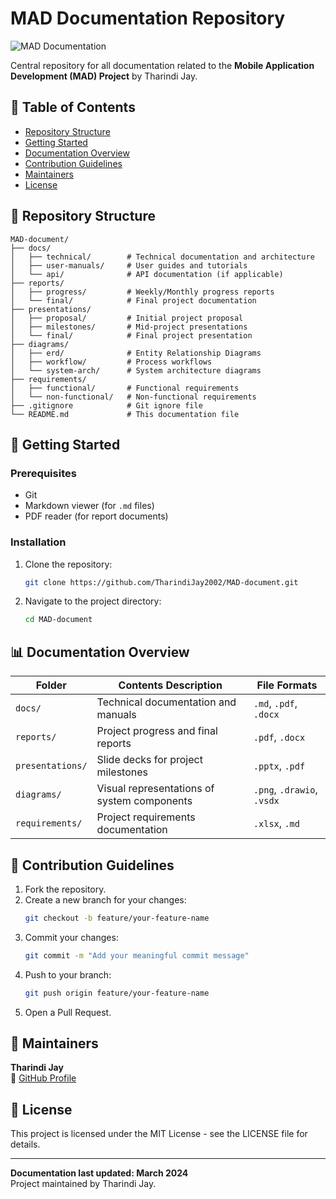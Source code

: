 # MAD Documentation Repository

![MAD Documentation](https://via.placeholder.com/1200x400/2D3748/FFFFFF?text=MAD+Project+Documentation)

Central repository for all documentation related to the **Mobile Application Development (MAD) Project** by Tharindi Jay.

## 📑 Table of Contents
- [Repository Structure](#-repository-structure)
- [Getting Started](#-getting-started)
- [Documentation Overview](#-documentation-overview)
- [Contribution Guidelines](#-contribution-guidelines)
- [Maintainers](#-maintainers)
- [License](#-license)

## 📂 Repository Structure
```
MAD-document/
├── docs/
│   ├── technical/        # Technical documentation and architecture
│   ├── user-manuals/     # User guides and tutorials
│   └── api/              # API documentation (if applicable)
├── reports/
│   ├── progress/         # Weekly/Monthly progress reports
│   └── final/            # Final project documentation
├── presentations/
│   ├── proposal/         # Initial project proposal
│   ├── milestones/       # Mid-project presentations
│   └── final/            # Final project presentation
├── diagrams/
│   ├── erd/              # Entity Relationship Diagrams
│   ├── workflow/         # Process workflows
│   └── system-arch/      # System architecture diagrams
├── requirements/
│   ├── functional/       # Functional requirements
│   └── non-functional/   # Non-functional requirements
├── .gitignore            # Git ignore file
└── README.md             # This documentation file
```

## 🚀 Getting Started

### Prerequisites
- Git
- Markdown viewer (for `.md` files)
- PDF reader (for report documents)

### Installation
1. Clone the repository:
   ```bash
   git clone https://github.com/TharindiJay2002/MAD-document.git
   ```
2. Navigate to the project directory:
   ```bash
   cd MAD-document
   ```

## 📊 Documentation Overview
| Folder         | Contents Description                     | File Formats             |
|---------------|--------------------------------|---------------------|
| `docs/`       | Technical documentation and manuals  | `.md`, `.pdf`, `.docx`  |
| `reports/`    | Project progress and final reports  | `.pdf`, `.docx`         |
| `presentations/` | Slide decks for project milestones  | `.pptx`, `.pdf`         |
| `diagrams/`   | Visual representations of system components | `.png`, `.drawio`, `.vsdx` |
| `requirements/` | Project requirements documentation  | `.xlsx`, `.md`          |

## 🤝 Contribution Guidelines
1. Fork the repository.
2. Create a new branch for your changes:
   ```bash
   git checkout -b feature/your-feature-name
   ```
3. Commit your changes:
   ```bash
   git commit -m "Add your meaningful commit message"
   ```
4. Push to your branch:
   ```bash
   git push origin feature/your-feature-name
   ```
5. Open a Pull Request.

## 👥 Maintainers
**Tharindi Jay**    
🔗 [GitHub Profile](https://github.com/TharindiJay2002)

## 📜 License
This project is licensed under the MIT License - see the LICENSE file for details.

---
**Documentation last updated: March 2024**  
Project maintained by Tharindi Jay.
